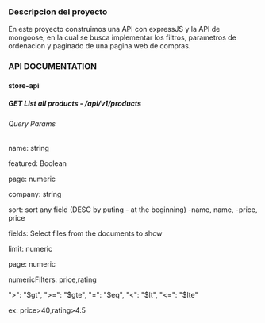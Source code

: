 
### Descripcion del proyecto

En este proyecto construimos una API con expressJS y la API de mongoose, en la cual se busca implementar los filtros, parametros de ordenacion y paginado de una pagina web de compras.


### API DOCUMENTATION

#### store-api

##### GET List all products - /api/v1/products

###### Query Params

name: string

featured: Boolean

page: numeric

company: string

sort: sort any field (DESC by puting - at the beginning)
-name, name, -price, price

fields: Select files from the documents to show

limit: numeric

page: numeric

numericFilters: price,rating

">": "$gt",
">=": "$gte",
"=": "$eq",
"<": "$lt",
"<=": "$lte"

ex: price>40,rating>4.5
